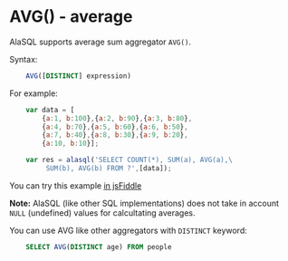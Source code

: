 # AVG() - average

AlaSQL supports average sum aggregator ```AVG()```.

Syntax:
```sql
    AVG([DISTINCT] expression)
``` 

For example:
```js
    var data = [
        {a:1, b:100},{a:2, b:90},{a:3, b:80},
        {a:4, b:70},{a:5, b:60},{a:6, b:50},
        {a:7, b:40},{a:8, b:30},{a:9, b:20},
        {a:10, b:10}];

    var res = alasql('SELECT COUNT(*), SUM(a), AVG(a),\
         SUM(b), AVG(b) FROM ?',[data]);
```

You can try this example [in jsFiddle](http://jsfiddle.net/agershun/7yxy6frz/)

**Note:** AlaSQL (like other SQL implementations) does not take in account ```NULL``` (undefined) values for 
calcultating averages.

You can use AVG like other aggregators with ```DISTINCT``` keyword:
```sql
    SELECT AVG(DISTINCT age) FROM people
```
